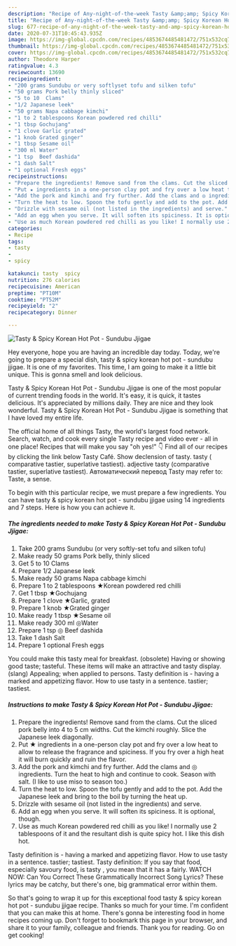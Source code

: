 ```yaml
---
description: "Recipe of Any-night-of-the-week Tasty &amp;amp; Spicy Korean Hot Pot - Sundubu Jjigae"
title: "Recipe of Any-night-of-the-week Tasty &amp;amp; Spicy Korean Hot Pot - Sundubu Jjigae"
slug: 677-recipe-of-any-night-of-the-week-tasty-and-amp-spicy-korean-hot-pot-sundubu-jjigae
date: 2020-07-31T10:45:43.935Z
image: https://img-global.cpcdn.com/recipes/4853674485481472/751x532cq70/tasty-spicy-korean-hot-pot-sundubu-jjigae-recipe-main-photo.jpg
thumbnail: https://img-global.cpcdn.com/recipes/4853674485481472/751x532cq70/tasty-spicy-korean-hot-pot-sundubu-jjigae-recipe-main-photo.jpg
cover: https://img-global.cpcdn.com/recipes/4853674485481472/751x532cq70/tasty-spicy-korean-hot-pot-sundubu-jjigae-recipe-main-photo.jpg
author: Theodore Harper
ratingvalue: 4.3
reviewcount: 13690
recipeingredient:
- "200 grams Sundubu or very softlyset tofu and silken tofu"
- "50 grams Pork belly thinly sliced"
- "5 to 10  Clams"
- "1/2 Japanese leek"
- "50 grams Napa cabbage kimchi"
- "1 to 2 tablespoons Korean powdered red chilli"
- "1 tbsp Gochujang"
- "1 clove Garlic grated"
- "1 knob Grated ginger"
- "1 tbsp Sesame oil"
- "300 ml Water"
- "1 tsp  Beef dashida"
- "1 dash Salt"
- "1 optional Fresh eggs"
recipeinstructions:
- "Prepare the ingredients! Remove sand from the clams. Cut the sliced pork belly into 4 to 5 cm widths. Cut the kimchi roughly. Slice the Japanese leek diagonally."
- "Put ★ ingredients in a one-person clay pot and fry over a low heat to allow to release the fragrance and spiciness. If you fry over a high heat it will burn quickly and ruin the flavor."
- "Add the pork and kimchi and fry further. Add the clams and ◎ ingredients. Turn the heat to high and continue to cook. Season with salt. (I like to use miso to season too.)"
- "Turn the heat to low. Spoon the tofu gently and add to the pot. Add the Japanese leek and bring to the boil by turning the heat up."
- "Drizzle with sesame oil (not listed in the ingredients) and serve."
- "Add an egg when you serve. It will soften its spiciness. It is optional, though."
- "Use as much Korean powdered red chilli as you like! I normally use 2 tablespoons of it and the resultant dish is quite spicy hot. I like this dish hot."
categories:
- Recipe
tags:
- tasty
- 
- spicy

katakunci: tasty  spicy 
nutrition: 276 calories
recipecuisine: American
preptime: "PT10M"
cooktime: "PT52M"
recipeyield: "2"
recipecategory: Dinner

---
```



![Tasty &amp; Spicy Korean Hot Pot - Sundubu Jjigae](https://img-global.cpcdn.com/recipes/4853674485481472/751x532cq70/tasty-spicy-korean-hot-pot-sundubu-jjigae-recipe-main-photo.jpg)

Hey everyone, hope you are having an incredible day today. Today, we're going to prepare a special dish, tasty &amp; spicy korean hot pot - sundubu jjigae. It is one of my favorites. This time, I am going to make it a little bit unique. This is gonna smell and look delicious.

Tasty &amp; Spicy Korean Hot Pot - Sundubu Jjigae is one of the most popular of current trending foods in the world. It's easy, it is quick, it tastes delicious. It's appreciated by millions daily. They are nice and they look wonderful. Tasty &amp; Spicy Korean Hot Pot - Sundubu Jjigae is something that I have loved my entire life.

The official home of all things Tasty, the world&#39;s largest food network. Search, watch, and cook every single Tasty recipe and video ever - all in one place! Recipes that will make you say &#34;oh yes!&#34; 👇 Find all of our recipes by clicking the link below Tasty Café. Show declension of tasty. tasty ( comparative tastier, superlative tastiest). adjective tasty (comparative tastier, superlative tastiest). Автоматический перевод Tasty may refer to: Taste, a sense.


To begin with this particular recipe, we must prepare a few ingredients. You can have tasty &amp; spicy korean hot pot - sundubu jjigae using 14 ingredients and 7 steps. Here is how you can achieve it.

<!--inarticleads1-->

##### The ingredients needed to make Tasty &amp; Spicy Korean Hot Pot - Sundubu Jjigae:

1. Take 200 grams Sundubu (or very softly-set tofu and silken tofu)
1. Make ready 50 grams Pork belly, thinly sliced
1. Get 5 to 10  Clams
1. Prepare 1/2 Japanese leek
1. Make ready 50 grams Napa cabbage kimchi
1. Prepare 1 to 2 tablespoons ★Korean powdered red chilli
1. Get 1 tbsp ★Gochujang
1. Prepare 1 clove ★Garlic, grated
1. Prepare 1 knob ★Grated ginger
1. Make ready 1 tbsp ★Sesame oil
1. Make ready 300 ml ◎Water
1. Prepare 1 tsp ◎ Beef dashida
1. Take 1 dash Salt
1. Prepare 1 optional Fresh eggs


You could make this tasty meal for breakfast. (obsolete) Having or showing good taste; tasteful. These items will make an attractive and tasty display. (slang) Appealing; when applied to persons. Tasty definition is - having a marked and appetizing flavor. How to use tasty in a sentence. tastier; tastiest. 

<!--inarticleads2-->

##### Instructions to make Tasty &amp; Spicy Korean Hot Pot - Sundubu Jjigae:

1. Prepare the ingredients! Remove sand from the clams. Cut the sliced pork belly into 4 to 5 cm widths. Cut the kimchi roughly. Slice the Japanese leek diagonally.
1. Put ★ ingredients in a one-person clay pot and fry over a low heat to allow to release the fragrance and spiciness. If you fry over a high heat it will burn quickly and ruin the flavor.
1. Add the pork and kimchi and fry further. Add the clams and ◎ ingredients. Turn the heat to high and continue to cook. Season with salt. (I like to use miso to season too.)
1. Turn the heat to low. Spoon the tofu gently and add to the pot. Add the Japanese leek and bring to the boil by turning the heat up.
1. Drizzle with sesame oil (not listed in the ingredients) and serve.
1. Add an egg when you serve. It will soften its spiciness. It is optional, though.
1. Use as much Korean powdered red chilli as you like! I normally use 2 tablespoons of it and the resultant dish is quite spicy hot. I like this dish hot.


Tasty definition is - having a marked and appetizing flavor. How to use tasty in a sentence. tastier; tastiest. Tasty definition: If you say that food, especially savoury food, is tasty , you mean that it has a fairly. WATCH NOW: Can You Correct These Grammatically Incorrect Song Lyrics? These lyrics may be catchy, but there&#39;s one, big grammatical error within them. 

So that's going to wrap it up for this exceptional food tasty &amp; spicy korean hot pot - sundubu jjigae recipe. Thanks so much for your time. I'm confident that you can make this at home. There's gonna be interesting food in home recipes coming up. Don't forget to bookmark this page in your browser, and share it to your family, colleague and friends. Thank you for reading. Go on get cooking!
